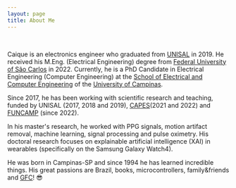```yaml
---
layout: page
title: About Me
---
```


<!--![Profile picture.](/assets/profile_pic.jpg) 

<img src="https://github.com/ccaique-lima/webpage/blob/0ef2db712d5a7461c19fee08ea24be3f672f6511/assets/profile_pic.jpg"
     width=200px;
     height=auto /> -->
     
<br>

Caique is an electronics engineer who graduated from [UNISAL](https://unisal.br) in 2019. He received his M.Eng. (Electrical Engineering) degree from [Federal University of São Carlos](https://www.ufscar.br) in 2022. Currently, he is a PhD Candidate in Electrical Engineering (Computer Engineering) at the [School of Electrical and Computer Engineering](https://www.fee.unicamp.br/) of the [University of Campinas](https://www.unicamp.br/unicamp/).

Since 2017, he has been working with scientific research and teaching, funded by UNISAL (2017, 2018 and 2019), [CAPES](https://www.gov.br/capes/pt-br)(2021 and 2022) and [FUNCAMP](https://www.funcamp.unicamp.br/portal/) (since 2022).

In his master's research, he worked with PPG signals, motion artifact removal, machine learning, signal processing and pulse oximetry. His doctoral research focuses on explainable artificial intelligence (XAI) in wearables (specifically on the Samsung Galaxy Watch4).

He was born in Campinas-SP and since 1994 he has learned incredible things. His great passions are Brazil, books, microcontrollers, family&friends and [GFC](https://www.guaranifc.com.br/)! 😎

